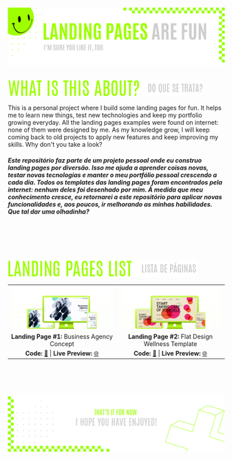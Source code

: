 ![A pretty README header](assets/Readme-Header.png)
<br />
<br />

![What is this about?](assets/Readme-What-is-this.png) ![Do que se trata?](./assets/Readme-Do-que-se-trata.png/)

This is a personal project where I build some landing pages for fun. It helps me to learn new things, test new technologies and keep my portfolio growing everyday. All the landing pages examples were found on internet: none of them were designed by me. As my knowledge grow, I will keep coming back to old projects to apply new features and keep improving my skills. Why don't you take a look?

##### Este repositório faz parte de um projeto pessoal onde eu construo landing pages por diversão. Isso me ajuda a aprender coisas novas, testar novas tecnologias e manter o meu portfólio pessoal crescendo a cada dia. Todos os templates das landing pages foram encontrados pela internet: nenhum deles foi desenhado por mim. À medida que meu conhecimento cresce, eu retornarei a este repositório para aplicar novas funcionalidades e, aos poucos, ir melhorando as minhas habilidades. Que tal dar uma olhadinha?

<br />
<br />
<br />
<br />

![Landing pages list](assets/Readme-Landing-pages-list.png) ![Lista de páginas](./assets/Readme-Lista-paginas.png)

|         |             |    
| :-------------:|:-------------:|
| ![Landing page 1](./1-business-agency-concept/assets/Readme-files/Readme-Mockup.png) | ![Landing page 2](./2-flat-design-%20wellness-template/assets/Readme-files/Readme-Mockup.png)  |
| **Landing Page #1:** Business Agency Concept   | **Landing Page #2:** Flat Design Wellness Template  
| **Code:** [📄](https://github.com/malunaridev/Landing-Pages-Are-Fun/tree/master/1-business-agency-concept) \| **Live Preview:** [🌐](https://lpaf-business-agency-concept.vercel.app/) | **Code:** [📄](https://github.com/malunaridev/Landing-Pages-Are-Fun/tree/master/2-flat-design-%20wellness-template) \| **Live Preview:** [🌐](https://lpaf-2-wellness-template.vercel.app/) 

<br />
<br />
<br />

![A pretty README footer](assets/Readme-Footer.png)